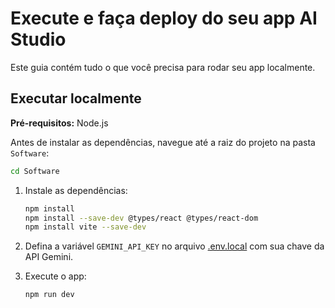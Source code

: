 # Execute e faça deploy do seu app AI Studio

Este guia contém tudo o que você precisa para rodar seu app localmente.

## Executar localmente

**Pré-requisitos:** Node.js

Antes de instalar as dependências, navegue até a raiz do projeto na pasta `Software`:

```bash
cd Software
```

1. Instale as dependências:
   ```bash
   npm install
   npm install --save-dev @types/react @types/react-dom
   npm install vite --save-dev
   ```

2. Defina a variável `GEMINI_API_KEY` no arquivo [.env.local](.env.local) com sua chave da API Gemini.

3. Execute o app:
   ```bash
   npm run dev
   ```
